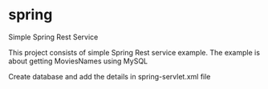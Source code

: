 # spring

Simple Spring Rest Service

This project consists of simple Spring Rest service example.
The example is about getting MoviesNames using MySQL 

Create database and add the details in spring-servlet.xml file
